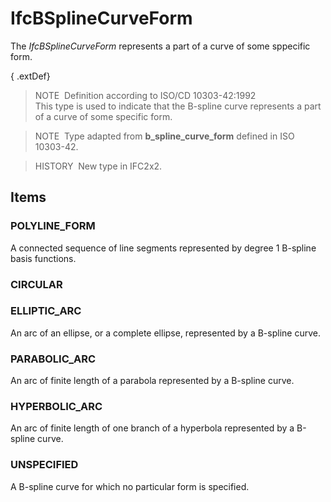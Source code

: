 # IfcBSplineCurveForm

The _IfcBSplineCurveForm_ represents a part of a curve of some sppecific form.

{ .extDef}
> NOTE&nbsp; Definition according to ISO/CD 10303-42:1992  
> This type is used to indicate that the B-spline curve represents a part of a curve of some specific form.

> NOTE&nbsp; Type adapted from **b_spline_curve_form** defined in ISO 10303-42.

> HISTORY&nbsp; New type in IFC2x2.

## Items

### POLYLINE_FORM
A connected sequence of line segments represented by degree 1 B-spline basis functions.

### CIRCULAR


### ELLIPTIC_ARC
An arc of an ellipse, or a complete ellipse, represented by a B-spline curve.

### PARABOLIC_ARC
An arc of finite length of a parabola represented by a B-spline curve.

### HYPERBOLIC_ARC
An arc of finite length of one branch of a hyperbola represented by a B-spline curve.

### UNSPECIFIED
A B-spline curve for which no particular form is specified.
